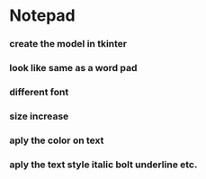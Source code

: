 # Notepad

### create the model in tkinter
### look like same as a word pad
### different font
### size increase
### aply the color on text
### aply the text style italic bolt underline etc.
